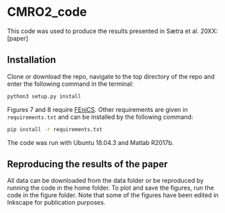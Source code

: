 # CMRO2_code

This code was used to produce the results presented in Sætra et al. 20XX: [paper]

## Installation

Clone or download the repo, navigate to the top directory of the repo and enter the following
command in the terminal: 
```bash
python3 setup.py install
```

Figures 7 and 8 require [FEniCS](https://fenics.readthedocs.io/en/latest/installation.html#debian-ubuntu-packages). Other requirements are given in `requirements.txt` and can be installed by the following command:
```bash
pip install -r requirements.txt
```

The code was run with Ubuntu 18.04.3 and Matlab R2017b. 

## Reproducing the results of the paper

All data can be downloaded from the data folder or be reproduced by running the code in
the home folder. To plot and save the figures, run the code in the figure folder. Note that
some of the figures have been edited in Inkscape for publication purposes.

